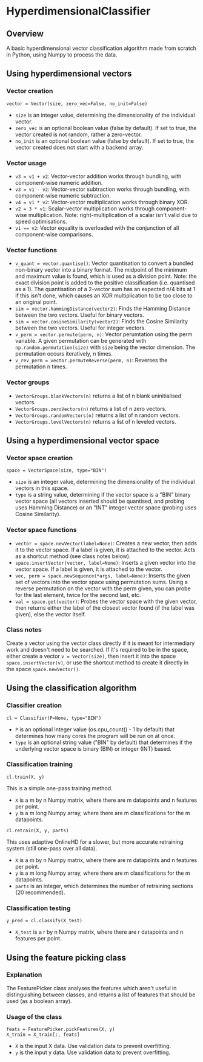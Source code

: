 # HyperdimensionalClassifier

## Overview
A basic hyperdimensional vector classification algorithm made from scratch in Python, using Numpy to process the data.

## Using hyperdimensional vectors

### Vector creation
```
vector = Vector(size, zero_vec=False, no_init=False)
```
- `size` is an integer value, determining the dimensionality of the individual vector.
- `zero_vec` is an optional boolean value (false by default). If set to true, the vector created is not random, rather a zero-vector.
- `no_init` is an optional boolean value (false by default). If set to true, the vector created does not start with a backend array.

### Vector usage
- `v3 = v1 + v2`: Vector-vector addition works through bundling, with component-wise numeric addition.
- `v3 = v1 - v2`: Vector-vector subtraction works through bundling, with component-wise numeric subtraction.
- `v4 = v1 * v2`: Vector-vector multiplication works through binary XOR.
- `v2 = 3 * v1`: Scalar-vector multiplication works through component-wise multiplication. Note: right-multiplication of a scalar isn't valid due to speed optimisations.
- `v1 == v2`: Vector equality is overloaded with the conjunction of all component-wise comparisons.

### Vector functions
- `v_quant = vector.quantise()`: Vector quantisation to convert a bundled non-binary vector into a binary format. The midpoint of the minimum and maximum value is found, which is used as a division point. Note: the exact division point is added to the positive classification (i.e. quantised as a 1). The quantisation of a 2-vector sum has an expected n/4 bits at 1 if this isn't done, which causes an XOR multiplication to be too close to an original point.
- `sim = vector.hammingDistance(vector2)`: Finds the Hamming Distance between the two vectors. Useful for binary vectors.
- `sim = vector.cosineSimilarity(vector2)`: Finds the Cosine Similarity between the two vectors. Useful for integer vectors.
- `v_perm = vector.permute(perm, n)`: Vector perumtation using the perm variable. A given permutation can be generated with `np.random.permutation(size)` with `size` being the vector dimension. The permutation occurs iteratively, n times.
- `v_rev_perm = vector.permuteReverse(perm, n)`: Reverses the permutation n times.

### Vector groups
- `VectorGroups.blankVectors(n)` returns a list of n blank uninitialised vectors.
- `VectorGroups.zeroVectors(n)` returns a list of n zero vectors.
- `VectorGroups.randomVectors(n)` returns a list of n random vectors.
- `VectorGroups.levelVectors(n)` returns a list of n leveled vectors.

## Using a hyperdimensional vector space

### Vector space creation
```
space = VectorSpace(size, type="BIN")
```
- `size` is an integer value, determining the dimensionality of the individual vectors in this space.
- `type` is a string value, determining if the vector space is a "BIN" binary vector space (all vectors inserted should be quantised, and probing uses Hamming Distance) or an "INT" integer vector space (probing uses Cosine Similarity).

### Vector space functions
- `vector = space.newVector(label=None)`: Creates a new vector, then adds it to the vector space. If a label is given, it is attached to the vector. Acts as a shortcut method (see class notes below).
- `space.insertVector(vector, label=None)`: Inserts a given vector into the vector space. If a label is given, it is attached to the vector.
- `vec, perm = space.newSequence(*args, label=None)`: Inserts the given set of vectors into the vector space using permutation sums. Using a reverse permutation on the vector with the perm given, you can probe for the last element, twice for the second last, etc.
- `val = space.get(vector)`: Probes the vector space with the given vector, then returns either the label of the closest vector found (if the label was given), else the vector itself.

### Class notes
Create a vector using the vector class directly if it is meant for intermediary work and doesn't need to be searched. 
If it's required to be in the space, either create a vector `v = Vector(size)`, then insert it into the space `space.insertVector(v)`, or use the shortcut method to create it directly in the space `space.newVector()`.

## Using the classification algorithm

### Classifier creation
```
cl = Classifier(P=None, type="BIN")
```
- `P` is an optional integer value (os.cpu_count() - 1 by default) that determines how many cores the program will be run on at once. 
- `type` is an optional string value ("BIN" by default) that determines if the underlying vector space is binary (BIN) or integer (INT) based.

### Classification training
```
cl.train(X, y)
```
This is a simple one-pass training method.
- `X` is a m by n Numpy matrix, where there are m datapoints and n features per point.
- `y` is a m long Numpy array, where there are m classifications for the m datapoints.

```
cl.retrain(X, y, parts)
```
This uses adaptive OnlineHD for a slower, but more accurate retraining system (still one-pass over all data).
- `X` is a m by n Numpy matrix, where there are m datapoints and n features per point.
- `y` is a m long Numpy array, where there are m classifications for the m datapoints.
- `parts` is an integer, which determines the number of retraining sections (20 recommended).

### Classification testing
```
y_pred = cl.classify(X_test)
```
- `X_test` is a r by n Numpy matrix, where there are r datapoints and n features per point.

## Using the feature picking class

### Explanation

The FeaturePicker class analyses the features which aren't useful in distinguishing between classes, and returns a list of features that should be used (as a boolean array).

### Usage of the class
```
feats = FeaturePicker.pickFeatures(X, y)
X_train = X_train[:, feats]
```
- `X` is the input X data. Use validation data to prevent overfitting.
- `y` is the input y data. Use validation data to prevent overfitting.
